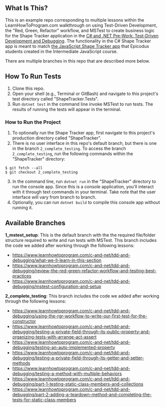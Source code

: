 ## What Is This?

This is an example repo corresponding to multiple lessons within the LearnHowToProgram.com walkthrough on using Test-Driven Development, the "Red, Green, Refactor" workflow, and MSTest to create business logic for the Shape Tracker application in the [C# and .NET Pre-Work: Test-Driven Development and Debugging](https://www.learnhowtoprogram.com/c-and-net/test-driven-development-and-debugging/). The functionality in the C# Shape Tracker app is meant to match [the JavaScript Shape Tracker app](https://github.com/epicodus-lessons/section-5-shape-tracker/tree/3_multiple_business_logic_files) that Epicodus students created in the Intermediate JavaScript course.

There are multiple branches in this repo that are described more below.

## How To Run Tests

1. Clone this repo.
2. Open your shell (e.g., Terminal or GitBash) and navigate to this project's test directory called "ShapeTracker.Tests". 
3. Run `dotnet test` in the command line invoke MSTest to run tests. The results of running the tests will appear in the terminal.

### How to Run the Project

1. To optionally run the Shape Tracker app, first navigate to this project's production directory called "ShapeTracker".  
2. There is no user interface in this repo's default branch, but there is one in the branch `2_complete_testing`. To access the branch `2_complete_testing`, run the following commands within the "ShapeTracker" directory:

```
$ git fetch --all
$ git checkout 2_complete_testing
```

3. In the command line, run `dotnet run` in the "ShapeTracker" directory to run the console app. Since this is a console application, you'll interact with it through text commands in your terminal. Take note that the user interface will vary from branch to branch.
4. Optionally, you can run `dotnet build` to compile this console app without running it.

## Available Branches

**1_mstest_setup**: This is the default branch with the the required file/folder structure required to write and run tests with MSTest. This branch includes the code we added after working through the following lessons:

- https://www.learnhowtoprogram.com/c-and-net/tdd-and-debugging/what-we-ll-learn-in-this-section
- https://www.learnhowtoprogram.com/c-and-net/tdd-and-debugging/review-the-red-green-refactor-workflow-and-testing-best-practices
- https://www.learnhowtoprogram.com/c-and-net/tdd-and-debugging/mstest-configuration-and-setup

**2_complete_testing**: This branch includes the code we added after working through the following lessons:

- https://www.learnhowtoprogram.com/c-and-net/tdd-and-debugging/using-the-rgr-workflow-to-write-our-first-test-for-the-constructor
- https://www.learnhowtoprogram.com/c-and-net/tdd-and-debugging/testing-a-private-field-through-its-public-property-and-organizing-tests-with-arrange-act-assert
- https://www.learnhowtoprogram.com/c-and-net/tdd-and-debugging/testing-an-auto-implemented-property
- https://www.learnhowtoprogram.com/c-and-net/tdd-and-debugging/testing-a-private-field-through-its-getter-and-setter-methods
- https://www.learnhowtoprogram.com/c-and-net/tdd-and-debugging/testing-a-method-with-multiple-behaviors
- https://www.learnhowtoprogram.com/c-and-net/tdd-and-debugging/part-1-testing-static-class-members-and-collections
- https://www.learnhowtoprogram.com/c-and-net/tdd-and-debugging/part-2-adding-a-teardown-method-and-completing-the-tests-for-static-class-members